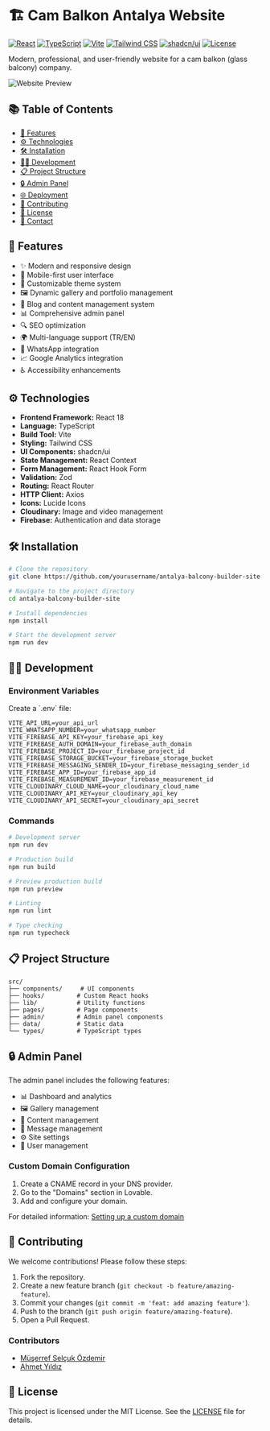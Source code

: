 # 🏗️ Cam Balkon Antalya Website

[![React](https://img.shields.io/badge/React-18.x-blue.svg)](https://reactjs.org/)
[![TypeScript](https://img.shields.io/badge/TypeScript-5.x-blue.svg)](https://www.typescriptlang.org/)
[![Vite](https://img.shields.io/badge/Vite-5.x-646CFF.svg)](https://vitejs.dev/)
[![Tailwind CSS](https://img.shields.io/badge/Tailwind_CSS-3.x-38B2AC.svg)](https://tailwindcss.com/)
[![shadcn/ui](https://img.shields.io/badge/shadcn/ui-Latest-black.svg)](https://ui.shadcn.com/)
[![License](https://img.shields.io/badge/License-MIT-green.svg)](LICENSE)

Modern, professional, and user-friendly website for a cam balkon (glass balcony) company.

![Website Preview](![image](https://github.com/user-attachments/assets/8841c35c-244a-44c5-b795-6b25675170a4))

## 📚 Table of Contents

- [🚀 Features](#-features)
- [⚙️ Technologies](#️-technologies)
- [🛠️ Installation](#️-installation)
- [👩‍💻 Development](#-development)
- [📋 Project Structure](#-project-structure)
- [🔒 Admin Panel](#-admin-panel)
- [🌐 Deployment](#-deployment)
- [🤝 Contributing](#-contributing)
- [📄 License](#-license)
- [📧 Contact](#-contact)

## 🚀 Features

- ✨ Modern and responsive design
- 📱 Mobile-first user interface
- 🎨 Customizable theme system
- 🖼️ Dynamic gallery and portfolio management
- 📝 Blog and content management system
- 📊 Comprehensive admin panel
- 🔍 SEO optimization
- 🌍 Multi-language support (TR/EN)
- 💬 WhatsApp integration
- 📈 Google Analytics integration
- ♿ Accessibility enhancements

## ⚙️ Technologies

- **Frontend Framework:** React 18
- **Language:** TypeScript
- **Build Tool:** Vite
- **Styling:** Tailwind CSS
- **UI Components:** shadcn/ui
- **State Management:** React Context
- **Form Management:** React Hook Form
- **Validation:** Zod
- **Routing:** React Router
- **HTTP Client:** Axios
- **Icons:** Lucide Icons
- **Cloudinary:** Image and video management
- **Firebase:** Authentication and data storage

## 🛠️ Installation

```bash
# Clone the repository
git clone https://github.com/yourusername/antalya-balcony-builder-site.git

# Navigate to the project directory
cd antalya-balcony-builder-site

# Install dependencies
npm install

# Start the development server
npm run dev
```

## 👩‍💻 Development

### Environment Variables

Create a \`.env\` file:

```env
VITE_API_URL=your_api_url
VITE_WHATSAPP_NUMBER=your_whatsapp_number
VITE_FIREBASE_API_KEY=your_firebase_api_key
VITE_FIREBASE_AUTH_DOMAIN=your_firebase_auth_domain
VITE_FIREBASE_PROJECT_ID=your_firebase_project_id
VITE_FIREBASE_STORAGE_BUCKET=your_firebase_storage_bucket
VITE_FIREBASE_MESSAGING_SENDER_ID=your_firebase_messaging_sender_id
VITE_FIREBASE_APP_ID=your_firebase_app_id
VITE_FIREBASE_MEASUREMENT_ID=your_firebase_measurement_id
VITE_CLOUDINARY_CLOUD_NAME=your_cloudinary_cloud_name
VITE_CLOUDINARY_API_KEY=your_cloudinary_api_key
VITE_CLOUDINARY_API_SECRET=your_cloudinary_api_secret
```

### Commands

```bash
# Development server
npm run dev

# Production build
npm run build

# Preview production build
npm run preview

# Linting
npm run lint

# Type checking
npm run typecheck
```

## 📋 Project Structure

```
src/
├── components/     # UI components
├── hooks/         # Custom React hooks
├── lib/           # Utility functions
├── pages/         # Page components
├── admin/         # Admin panel components
├── data/          # Static data
└── types/         # TypeScript types
```

## 🔒 Admin Panel

The admin panel includes the following features:

- 📊 Dashboard and analytics
- 🖼️ Gallery management
- 📝 Content management
- 💬 Message management
- ⚙️ Site settings
- 👥 User management

### Custom Domain Configuration

1. Create a CNAME record in your DNS provider.
2. Go to the "Domains" section in Lovable.
3. Add and configure your domain.

For detailed information: [Setting up a custom domain](https://docs.lovable.dev/tips-tricks/custom-domain)

## 🤝 Contributing

We welcome contributions! Please follow these steps:

1. Fork the repository.
2. Create a new feature branch (`git checkout -b feature/amazing-feature`).
3. Commit your changes (`git commit -m 'feat: add amazing feature'`).
4. Push to the branch (`git push origin feature/amazing-feature`).
5. Open a Pull Request.

### Contributors

*   [Müşerref Selçuk Özdemir](https://github.com/SelcukOzdemir23)
*   [Ahmet Yıldız](https://github.com/AhmtYldz0772)

## 📄 License

This project is licensed under the MIT License. See the [LICENSE](LICENSE) file for details.

